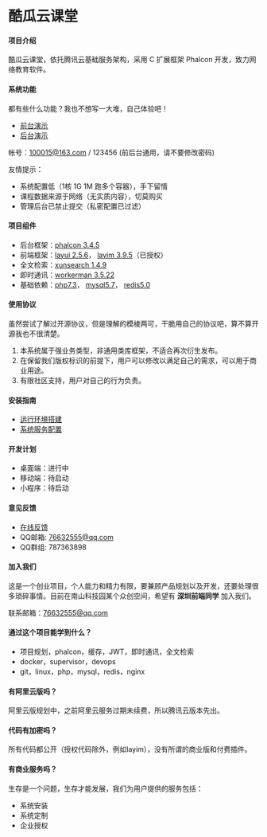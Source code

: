 # 酷瓜云课堂

#### 项目介绍

酷瓜云课堂，依托腾讯云基础服务架构，采用 C 扩展框架 Phalcon 开发，致力网络教育软件。

#### 系统功能

都有些什么功能？我也不想写一大堆，自己体验吧！

- [前台演示](https://ctc.koogua.com)
- [后台演示](https://ctc.koogua.com/admin)

帐号：100015@163.com / 123456 (前后台通用，请不要修改密码)

友情提示：

- 系统配置低（1核 1G 1M 跑多个容器），手下留情
- 课程数据来源于网络（无实质内容），切莫购买
- 管理后台已禁止提交（私密配置已过滤）

#### 项目组件

- 后台框架：[phalcon 3.4.5](https://phalcon.io)
- 前端框架：[layui 2.5.6](https://layui.com)， [layim 3.9.5](https://www.layui.com/layim)（已授权）
- 全文检索：[xunsearch 1.4.9](http://www.xunsearch.com)
- 即时通讯：[workerman 3.5.22](https://workerman.net)
- 基础依赖：[php7.3](https://php.net)， [mysql5.7](https://mysql.com)， [redis5.0](https://redis.io)

#### 使用协议

虽然尝试了解过开源协议，但是理解的模棱两可，干脆用自己的协议吧，算不算开源我也不很清楚。

1. 本系统属于强业务类型，非通用类库框架，不适合再次衍生发布。
2. 在保留我们版权标识的前提下，用户可以修改以满足自己的需求，可以用于商业用途。
3. 有限社区支持，用户对自己的行为负责。

#### 安装指南

- [运行环境搭建](https://gitee.com/koogua/course-tencent-cloud-docker)
- [系统服务配置](https://gitee.com/koogua/course-tencent-cloud/wikis)

#### 开发计划

- 桌面端：进行中
- 移动端：待启动
- 小程序：待启动

#### 意见反馈

- [在线反馈](https://gitee.com/koogua/course-tencent-cloud/issues)
- QQ邮箱: 76632555@qq.com
- QQ群组: 787363898

#### 加入我们

这是一个创业项目，个人能力和精力有限，要兼顾产品规划以及开发，还要处理很多琐碎事情。目前在南山科技园某个众创空间，希望有 **深圳前端同学** 加入我们。

联系邮箱：76632555@qq.com

#### 通过这个项目能学到什么？

- 项目规划，phalcon，缓存，JWT，即时通讯，全文检索
- docker，supervisor，devops
- git，linux，php，mysql，redis，nginx

#### 有阿里云版吗？

阿里云版规划中，之前阿里云服务过期未续费，所以腾讯云版本先出。

#### 代码有加密吗？

所有代码都公开（授权代码除外，例如layim），没有所谓的商业版和付费插件。

#### 有商业服务吗？

生存是一个问题，生存才能发展，我们为用户提供的服务包括：

- 系统安装
- 系统定制
- 企业授权

